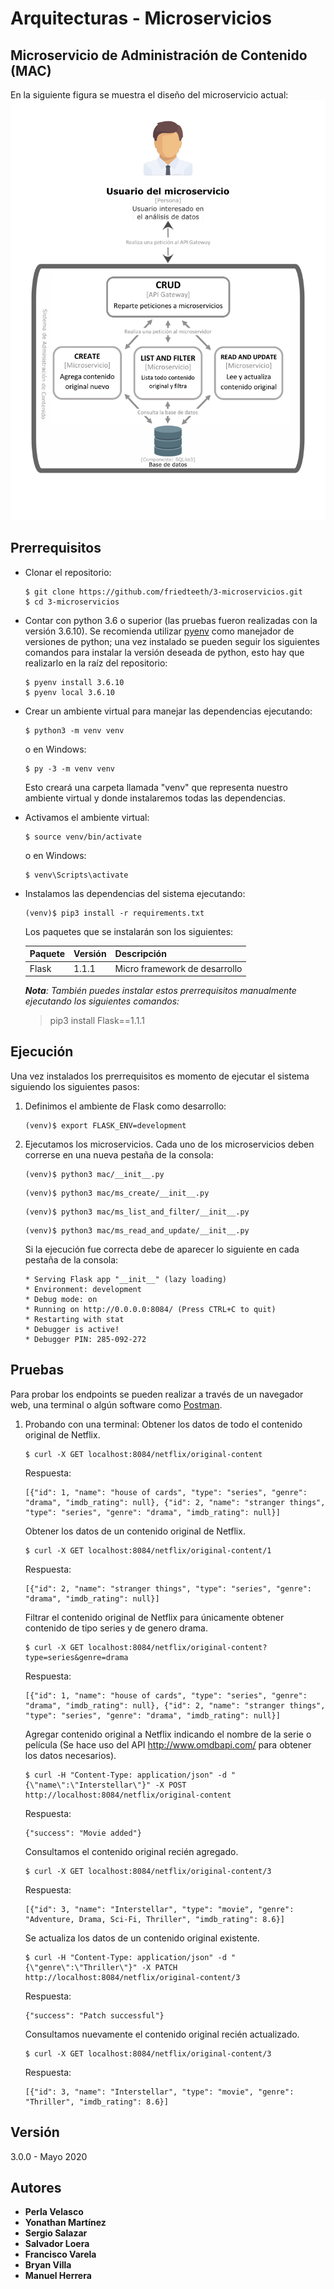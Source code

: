 # Arquitecturas - Microservicios

## Microservicio de Administración de Contenido (MAC)

En la siguiente figura se muestra el diseño del microservicio actual:
![Vista de contenedores del SMAM](docs/diagrama.png)

## Prerrequisitos
- Clonar el repositorio:
   ```shell
   $ git clone https://github.com/friedteeth/3-microservicios.git
   $ cd 3-microservicios
   ```

- Contar con python 3.6 o superior (las pruebas fueron realizadas con la versión 3.6.10). Se recomienda utilizar [pyenv](https://github.com/pyenv/pyenv) como manejador de versiones de python; una vez instalado se pueden seguir los siguientes comandos para instalar la versión deseada de python, esto hay que realizarlo en la raíz del repositorio:
   ```shell
   $ pyenv install 3.6.10
   $ pyenv local 3.6.10
   ```

- Crear un ambiente virtual para manejar las dependencias ejecutando:
   ```shell
   $ python3 -m venv venv
   ```

   o en Windows:
   ```shell
   $ py -3 -m venv venv
   ```

   Esto creará una carpeta llamada "venv" que representa nuestro ambiente virtual y donde instalaremos todas las dependencias.

- Activamos el ambiente virtual:
   ```shell
   $ source venv/bin/activate
   ```

   o en Windows:
   ```shell
   $ venv\Scripts\activate
   ```

- Instalamos las dependencias del sistema ejecutando:
   ```shell
   (venv)$ pip3 install -r requirements.txt 
   ```

   Los paquetes que se instalarán son los siguientes:

   Paquete | Versión | Descripción
   --------|---------|------------
   Flask   | 1.1.1   | Micro framework de desarrollo

   *__Nota__: También puedes instalar estos prerrequisitos manualmente ejecutando los siguientes comandos:*   
   > pip3 install Flask==1.1.1

## Ejecución

Una vez instalados los prerrequisitos es momento de ejecutar el sistema siguiendo los siguientes pasos:
1. Definimos el ambiente de Flask como desarrollo:
   ```shell
   (venv)$ export FLASK_ENV=development
   ```

1. Ejecutamos los microservicios. Cada uno de los microservicios deben correrse en una nueva pestaña de la consola:
   ```shell
   (venv)$ python3 mac/__init__.py
   ```
   ```shell
   (venv)$ python3 mac/ms_create/__init__.py
   ```
   ```shell
   (venv)$ python3 mac/ms_list_and_filter/__init__.py
   ```
   ```shell
   (venv)$ python3 mac/ms_read_and_update/__init__.py
   ```
   
   Si la ejecución fue correcta debe de aparecer lo siguiente en cada pestaña de la consola:
   ```shell
   * Serving Flask app "__init__" (lazy loading)
   * Environment: development
   * Debug mode: on
   * Running on http://0.0.0.0:8084/ (Press CTRL+C to quit)
   * Restarting with stat
   * Debugger is active!
   * Debugger PIN: 285-092-272
   ```

## Pruebas
Para probar los endpoints se pueden realizar a través de un navegador web, una terminal o algún software como [Postman](https://www.postman.com/).

1. Probando con una terminal:
   Obtener los datos de todo el contenido original de Netflix.
   ```shell
   $ curl -X GET localhost:8084/netflix/original-content
   ```

   Respuesta:
   ```shell
   [{"id": 1, "name": "house of cards", "type": "series", "genre": "drama", "imdb_rating": null}, {"id": 2, "name": "stranger things", "type": "series", "genre": "drama", "imdb_rating": null}]
   ```

   Obtener los datos de un contenido original de Netflix.
   ```shell
   $ curl -X GET localhost:8084/netflix/original-content/1
   ```

   Respuesta:
   ```shell
   [{"id": 2, "name": "stranger things", "type": "series", "genre": "drama", "imdb_rating": null}]
   ```

   Filtrar el contenido original de Netflix para únicamente obtener contenido de tipo series y de genero drama.
   ```shell
   $ curl -X GET localhost:8084/netflix/original-content?type=series&genre=drama
   ```

   Respuesta:
   ```shell
   [{"id": 1, "name": "house of cards", "type": "series", "genre": "drama", "imdb_rating": null}, {"id": 2, "name": "stranger things", "type": "series", "genre": "drama", "imdb_rating": null}]
   ```

   Agregar contenido original a Netflix indicando el nombre de la serie o película (Se hace uso del API http://www.omdbapi.com/ para obtener los datos necesarios).
   ```shell
   $ curl -H "Content-Type: application/json" -d "{\"name\":\"Interstellar\"}" -X POST http://localhost:8084/netflix/original-content
   ```

   Respuesta:
   ```shell
   {"success": "Movie added"}
   ```

   Consultamos el contenido original recién agregado.
   ```shell
   $ curl -X GET localhost:8084/netflix/original-content/3
   ```

   Respuesta:
   ```shell
   [{"id": 3, "name": "Interstellar", "type": "movie", "genre": "Adventure, Drama, Sci-Fi, Thriller", "imdb_rating": 8.6}]
   ```

   Se actualiza los datos de un contenido original existente.
   ```shell
   $ curl -H "Content-Type: application/json" -d "{\"genre\":\"Thriller\"}" -X PATCH http://localhost:8084/netflix/original-content/3
   ```

   Respuesta:
   ```shell
   {"success": "Patch successful"}
   ```

   Consultamos nuevamente el contenido original recién actualizado.
   ```shell
   $ curl -X GET localhost:8084/netflix/original-content/3
   ```

   Respuesta:
   ```shell
   [{"id": 3, "name": "Interstellar", "type": "movie", "genre": "Thriller", "imdb_rating": 8.6}]
   ```

## Versión

3.0.0 - Mayo 2020

## Autores

* **Perla Velasco**
* **Yonathan Martínez**
* **Sergio Salazar**
* **Salvador Loera**
* **Francisco Varela**
* **Bryan Villa**
* **Manuel Herrera**
